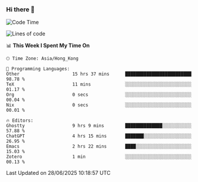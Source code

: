 ### Hi there 👋

<!--
**nicehiro/nicehiro** is a ✨ _special_ ✨ repository because its `README.md` (this file) appears on your GitHub profile.

Here are some ideas to get you started:

- 🔭 I’m currently working on ...
- 🌱 I’m currently learning ...
- 👯 I’m looking to collaborate on ...
- 🤔 I’m looking for help with ...
- 💬 Ask me about ...
- 📫 How to reach me: ...
- 😄 Pronouns: ...
- ⚡ Fun fact: ...
-->

<!--START_SECTION:waka-->
![Code Time](http://img.shields.io/badge/Code%20Time-759%20hrs%2039%20mins-blue)

![Lines of code](https://img.shields.io/badge/From%20Hello%20World%20I%27ve%20Written-1.7%20million%20lines%20of%20code-blue)

📊 **This Week I Spent My Time On** 

```text
🕑︎ Time Zone: Asia/Hong_Kong

💬 Programming Languages: 
Other                    15 hrs 37 mins      █████████████████████████   98.78 % 
TeX                      11 mins             ░░░░░░░░░░░░░░░░░░░░░░░░░   01.17 % 
Org                      0 secs              ░░░░░░░░░░░░░░░░░░░░░░░░░   00.04 % 
Nix                      0 secs              ░░░░░░░░░░░░░░░░░░░░░░░░░   00.01 % 

🔥 Editors: 
Ghostty                  9 hrs 9 mins        ██████████████░░░░░░░░░░░   57.88 % 
ChatGPT                  4 hrs 15 mins       ███████░░░░░░░░░░░░░░░░░░   26.95 % 
Emacs                    2 hrs 22 mins       ████░░░░░░░░░░░░░░░░░░░░░   15.03 % 
Zotero                   1 min               ░░░░░░░░░░░░░░░░░░░░░░░░░   00.13 % 
```


 Last Updated on 28/06/2025 10:18:57 UTC
<!--END_SECTION:waka-->
